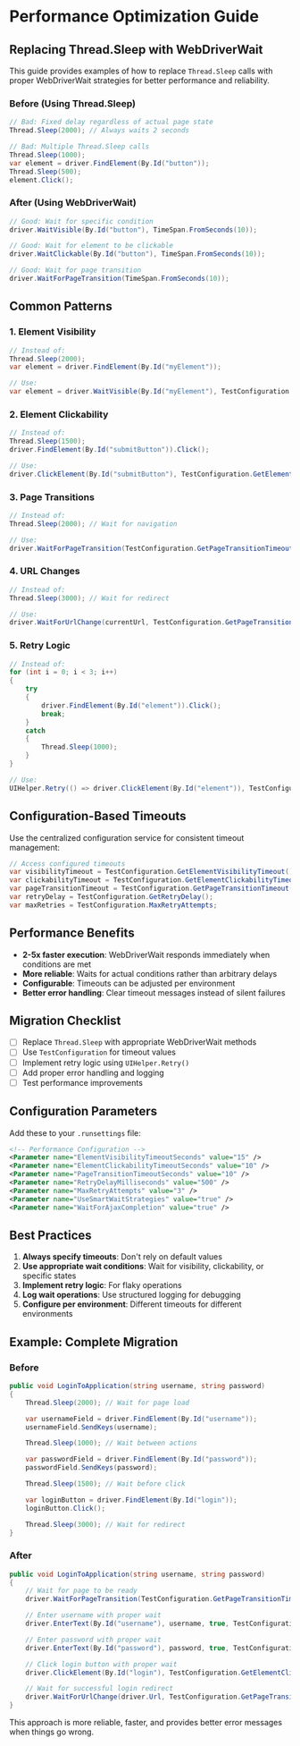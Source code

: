 # Performance Optimization Guide

## Replacing Thread.Sleep with WebDriverWait

This guide provides examples of how to replace `Thread.Sleep` calls with proper WebDriverWait strategies for better performance and reliability.

### Before (Using Thread.Sleep)
```csharp
// Bad: Fixed delay regardless of actual page state
Thread.Sleep(2000); // Always waits 2 seconds

// Bad: Multiple Thread.Sleep calls
Thread.Sleep(1000);
var element = driver.FindElement(By.Id("button"));
Thread.Sleep(500);
element.Click();
```

### After (Using WebDriverWait)
```csharp
// Good: Wait for specific condition
driver.WaitVisible(By.Id("button"), TimeSpan.FromSeconds(10));

// Good: Wait for element to be clickable
driver.WaitClickable(By.Id("button"), TimeSpan.FromSeconds(10));

// Good: Wait for page transition
driver.WaitForPageTransition(TimeSpan.FromSeconds(10));
```

## Common Patterns

### 1. Element Visibility
```csharp
// Instead of:
Thread.Sleep(2000);
var element = driver.FindElement(By.Id("myElement"));

// Use:
var element = driver.WaitVisible(By.Id("myElement"), TestConfiguration.GetElementVisibilityTimeout());
```

### 2. Element Clickability
```csharp
// Instead of:
Thread.Sleep(1500);
driver.FindElement(By.Id("submitButton")).Click();

// Use:
driver.ClickElement(By.Id("submitButton"), TestConfiguration.GetElementClickabilityTimeout());
```

### 3. Page Transitions
```csharp
// Instead of:
Thread.Sleep(2000); // Wait for navigation

// Use:
driver.WaitForPageTransition(TestConfiguration.GetPageTransitionTimeout());
```

### 4. URL Changes
```csharp
// Instead of:
Thread.Sleep(3000); // Wait for redirect

// Use:
driver.WaitForUrlChange(currentUrl, TestConfiguration.GetPageTransitionTimeout());
```

### 5. Retry Logic
```csharp
// Instead of:
for (int i = 0; i < 3; i++)
{
    try
    {
        driver.FindElement(By.Id("element")).Click();
        break;
    }
    catch
    {
        Thread.Sleep(1000);
    }
}

// Use:
UIHelper.Retry(() => driver.ClickElement(By.Id("element")), TestConfiguration.MaxRetryAttempts);
```

## Configuration-Based Timeouts

Use the centralized configuration service for consistent timeout management:

```csharp
// Access configured timeouts
var visibilityTimeout = TestConfiguration.GetElementVisibilityTimeout();
var clickabilityTimeout = TestConfiguration.GetElementClickabilityTimeout();
var pageTransitionTimeout = TestConfiguration.GetPageTransitionTimeout();
var retryDelay = TestConfiguration.GetRetryDelay();
var maxRetries = TestConfiguration.MaxRetryAttempts;
```

## Performance Benefits

- **2-5x faster execution**: WebDriverWait responds immediately when conditions are met
- **More reliable**: Waits for actual conditions rather than arbitrary delays
- **Configurable**: Timeouts can be adjusted per environment
- **Better error handling**: Clear timeout messages instead of silent failures

## Migration Checklist

- [ ] Replace `Thread.Sleep` with appropriate WebDriverWait methods
- [ ] Use `TestConfiguration` for timeout values
- [ ] Implement retry logic using `UIHelper.Retry()`
- [ ] Add proper error handling and logging
- [ ] Test performance improvements

## Configuration Parameters

Add these to your `.runsettings` file:

```xml
<!-- Performance Configuration -->
<Parameter name="ElementVisibilityTimeoutSeconds" value="15" />
<Parameter name="ElementClickabilityTimeoutSeconds" value="10" />
<Parameter name="PageTransitionTimeoutSeconds" value="10" />
<Parameter name="RetryDelayMilliseconds" value="500" />
<Parameter name="MaxRetryAttempts" value="3" />
<Parameter name="UseSmartWaitStrategies" value="true" />
<Parameter name="WaitForAjaxCompletion" value="true" />
```

## Best Practices

1. **Always specify timeouts**: Don't rely on default values
2. **Use appropriate wait conditions**: Wait for visibility, clickability, or specific states
3. **Implement retry logic**: For flaky operations
4. **Log wait operations**: Use structured logging for debugging
5. **Configure per environment**: Different timeouts for different environments

## Example: Complete Migration

### Before
```csharp
public void LoginToApplication(string username, string password)
{
    Thread.Sleep(2000); // Wait for page load

    var usernameField = driver.FindElement(By.Id("username"));
    usernameField.SendKeys(username);

    Thread.Sleep(1000); // Wait between actions

    var passwordField = driver.FindElement(By.Id("password"));
    passwordField.SendKeys(password);

    Thread.Sleep(1500); // Wait before click

    var loginButton = driver.FindElement(By.Id("login"));
    loginButton.Click();

    Thread.Sleep(3000); // Wait for redirect
}
```

### After
```csharp
public void LoginToApplication(string username, string password)
{
    // Wait for page to be ready
    driver.WaitForPageTransition(TestConfiguration.GetPageTransitionTimeout());

    // Enter username with proper wait
    driver.EnterText(By.Id("username"), username, true, TestConfiguration.GetElementVisibilityTimeout());

    // Enter password with proper wait
    driver.EnterText(By.Id("password"), password, true, TestConfiguration.GetElementVisibilityTimeout());

    // Click login button with proper wait
    driver.ClickElement(By.Id("login"), TestConfiguration.GetElementClickabilityTimeout());

    // Wait for successful login redirect
    driver.WaitForUrlChange(driver.Url, TestConfiguration.GetPageTransitionTimeout());
}
```

This approach is more reliable, faster, and provides better error messages when things go wrong.
